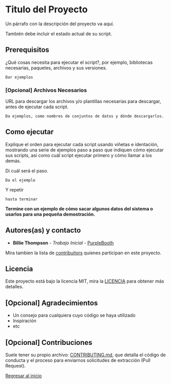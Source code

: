 # Titulo del Proyecto

Un párrafo con la descripción del proyecto va aquí.

También debe incluir el estado actual de su script.

## Prerequisitos

¿Qué cosas necesita para ejecutar el script?, por ejemplo, bibliotecas necesarias, paquetes, archivos y sus versiones.

```
Dar ejemplos
```

### [Opcional] Archivos Necesarios

URL para descargar los archivos y/o plantillas necesarias para descargar, antes de ejecutar cada script.

```
Da ejemplos, como nombres de conjuntos de datos y dónde descargarlos.
```

## Como ejecutar

Explique el orden para ejecutar cada script usando viñetas e identación, mostrando una serie de ejemplos paso a paso que indiquen cómo ejecutar sus scripts, asi como cuál script ejecutar primero y cómo llamar a los demás.

Di cuál será el paso.
```
Da el ejemplo
```

Y repetir
```
hasta terminar
```

**Termine con un ejemplo de cómo sacar algunos datos del sistema o usarlos para una pequeña demostración.**

## Autores(as) y contacto

* **Billie Thompson** - *Trabajo Inicial* - [PurpleBooth](https://github.com/PurpleBooth)

Mira tambien la lista de [contribuitors](https://github.com/PurpleBooth/whatismyip/graphs/contributors) quienes participan en este proyecto.

## Licencia

Este proyecto está bajo la licencia MIT, 
mira la [LICENCIA](licencia.md) 
para obtener más detalles.


## [Opcional] Agradecimientos

* Un consejo para cualquiera cuyo código se haya utilizado
* Inspiración
* etc

## [Opcional] Contribuciones

Suele tener su propio archivo: [CONTRIBUTING.md](https://gist.github.com/PurpleBooth/b24679402957c63ec426), que detalla el código de conducta y el proceso para enviarnos solicitudes de extracción (Pull Request).

[Regresar al inicio](README.md)